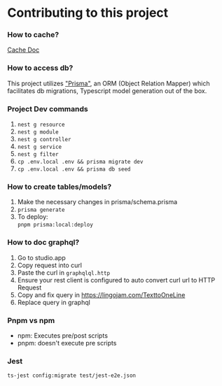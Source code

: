 # Contributing to this project

### How to cache?

[Cache Doc](https://docs.nestjs.com/techniques/caching)

### How to access db?

This project utilizes ["Prisma"](https://www.prisma.io), an ORM (Object Relation Mapper)
which facilitates db migrations, Typescript model generation out of the box.

### Project Dev commands

1. `nest g resource`
2. `nest g module`
3. `nest g controller`
4. `nest g service`
5. `nest g filter`
6. `cp .env.local .env && prisma migrate dev`
7. `cp .env.local .env && prisma db seed`

### How to create tables/models?

1. Make the necessary changes in prisma/schema.prisma
2. `prisma generate `
3. To deploy:  
   `pnpm prisma:local:deploy`

### How to doc graphql?

1. Go to studio.app
2. Copy request into curl
3. Paste the curl in `graphqlql.http`
4. Ensure your rest client is configured to auto convert curl url to HTTP Request
5. Copy and fix query in https://lingojam.com/TexttoOneLine
6. Replace query in graphql

### Pnpm vs npm

- npm: Executes pre/post scripts
- pnpm: doesn't execute pre scripts

### Jest

```
ts-jest config:migrate test/jest-e2e.json
```
